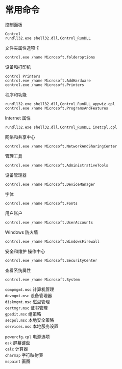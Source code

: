 # 常用命令               
控制面板           
```
Control
rundll32.exe shell32.dll,Control_RunDLL
```
文件夹属性选项卡          
```
control.exe /name Microsoft.folderoptions
```
设备和打印机               
```
control Printers
control.exe /name Microsoft.AddHardware
control.exe /name Microsoft.Printers
```
程序和功能         
```
rundll32.exe shell32.dll,Control_RunDLL appwiz.cpl
control.exe /name Microsoft.ProgramsAndFeatures
```
Internet 属性           
```
rundll32.exe shell32.dll,Control_RunDLL inetcpl.cpl
```
网络和共享中心          
```
control.exe /name Microsoft.NetworkAndSharingCenter
```
管理工具         
```
control.exe /name Microsoft.AdministrativeTools
```
设备管理器          
```
control.exe /name Microsoft.DeviceManager
```
字体        
```
control.exe /name Microsoft.Fonts
```
用户账户        
```
control.exe /name Microsoft.UserAccounts
```
Windows 防火墙          
```
control.exe /name Microsoft.WindowsFirewall
```
安全和维护 操作中心          
```
control.exe /name Microsoft.SecurityCenter
```
查看系统属性       
```
control.exe /name Microsoft.System
```

`compmgmt.msc` 计算机管理       
`devmgmt.msc` 设备管理器     
`diskmgmt.msc` 磁盘管理       
`certmgr.msc` 证书管理         
`gpedit.msc` 组策略       
`secpol.msc` 本地安全策略        
`services.msc` 本地服务设置       

`powercfg.cpl` 电源选项       
`osk` 屏幕键盘       
`calc` 计算器        
`charmap` 字符映射表        
`mspaint` 画图